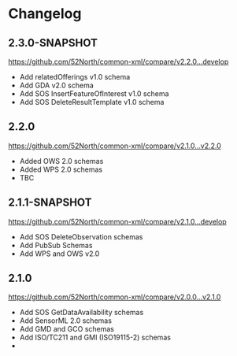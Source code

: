 # Changelog

## 2.3.0-SNAPSHOT

https://github.com/52North/common-xml/compare/v2.2.0...develop

* Add relatedOfferings v1.0 schema
* Add GDA v2.0 schema
* Add SOS InsertFeatureOfInterest v1.0 schema
* Add SOS DeleteResultTemplate v1.0 schema

## 2.2.0

https://github.com/52North/common-xml/compare/v2.1.0...v2.2.0

* Added OWS 2.0 schemas
* Added WPS 2.0 schemas
* TBC

## 2.1.1-SNAPSHOT

https://github.com/52North/common-xml/compare/v2.1.0...develop

* Add SOS DeleteObservation schemas
* Add PubSub Schemas
* Add WPS and OWS v2.0

## 2.1.0

https://github.com/52North/common-xml/compare/v2.0.0...v2.1.0

* Add SOS GetDataAvailability schemas
* Add SensorML 2.0 schemas
* Add GMD and GCO schemas
* Add ISO/TC211 and GMI (ISO19115-2) schemas
* 

